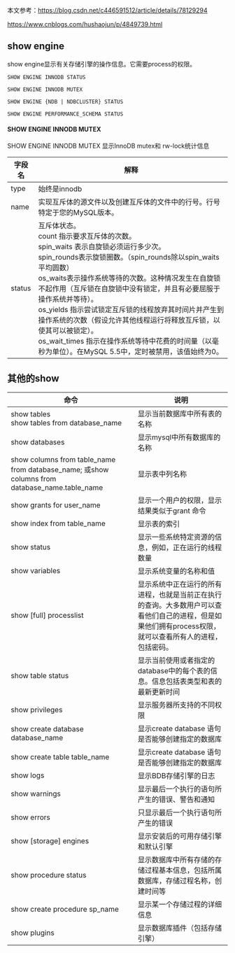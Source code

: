 本文参考：https://blog.csdn.net/c446591512/article/details/78129294 

https://www.cnblogs.com/hushaojun/p/4849739.html

## show engine

show engine显示有关存储引擎的操作信息。它需要process的权限。

```
SHOW ENGINE INNODB STATUS

SHOW ENGINE INNODB MUTEX

SHOW ENGINE {NDB | NDBCLUSTER} STATUS

SHOW ENGINE PERFORMANCE_SCHEMA STATUS
```

#### SHOW ENGINE INNODB MUTEX 
SHOW ENGINE INNODB MUTEX 显示InnoDB mutex和 rw-lock统计信息

字段名|解释
---|---
type|始终是innodb
name|实现互斥体的源文件以及创建互斥体的文件中的行号。行号特定于您的MySQL版本。
status|互斥体状态。<br>count 指示要求互斥体的次数。<br>spin_waits 表示自旋锁必须运行多少次。<br>spin_rounds表示旋锁圈数。（spin_rounds除以spin_waits平均圆数）<br>os_waits表示操作系统等待的次数。这种情况发生在自旋锁不起作用（互斥锁在自旋锁中没有锁定，并且有必要屈服于操作系统并等待）。<br>os_yields 指示尝试锁定互斥锁的线程放弃其时间片并产生到操作系统的次数（假设允许其他线程运行将释放互斥锁，以使其可以被锁定）。<br>os_wait_times 指示在操作系统等待中花费的时间量（以毫秒为单位）。在MySQL 5.5中，定时被禁用，该值始终为0。

## 其他的show
命令|说明
---|---
show tables<br>show tables from database_name| 显示当前数据库中所有表的名称
show databases| 显示mysql中所有数据库的名称
show columns from table_name from database_name; 或show columns from database_name.table_name| 显示表中列名称
show grants for user_name| 显示一个用户的权限，显示结果类似于grant 命令
show index from table_name| 显示表的索引
show status| 显示一些系统特定资源的信息，例如，正在运行的线程数量
show variables| 显示系统变量的名称和值
show [full] processlist| 显示系统中正在运行的所有进程，也就是当前正在执行的查询。大多数用户可以查看他们自己的进程，但是如果他们拥有process权限，就可以查看所有人的进程，包括密码。
show table status| 显示当前使用或者指定的database中的每个表的信息。信息包括表类型和表的最新更新时间
show privileges| 显示服务器所支持的不同权限
show create database database_name| 显示create database 语句是否能够创建指定的数据库
show create table table_name| 显示create database 语句是否能够创建指定的数据库
show logs| 显示BDB存储引擎的日志
show warnings| 显示最后一个执行的语句所产生的错误、警告和通知
show errors| 只显示最后一个执行语句所产生的错误
show [storage] engines|显示安装后的可用存储引擎和默认引擎
show procedure status|显示数据库中所有存储的存储过程基本信息，包括所属数据库，存储过程名称，创建时间等
show create procedure sp_name|显示某一个存储过程的详细信息
show plugins |显示数据库插件（包括存储引擎）

